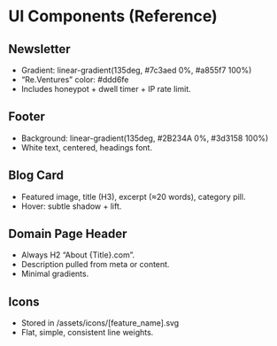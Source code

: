# UI Components (Reference)

## Newsletter
- Gradient: linear-gradient(135deg, #7c3aed 0%, #a855f7 100%)
- “Re.Ventures” color: #ddd6fe
- Includes honeypot + dwell timer + IP rate limit.

## Footer
- Background: linear-gradient(135deg, #2B234A 0%, #3d3158 100%)
- White text, centered, headings font.

## Blog Card
- Featured image, title (H3), excerpt (≈20 words), category pill.
- Hover: subtle shadow + lift.

## Domain Page Header
- Always H2 “About {Title}.com”.
- Description pulled from meta or content.
- Minimal gradients.

## Icons
- Stored in /assets/icons/[feature_name].svg
- Flat, simple, consistent line weights.
